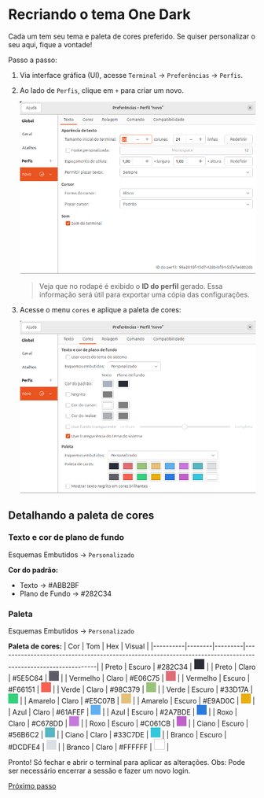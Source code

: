 # Recriando o tema One Dark

Cada um tem seu tema e paleta de cores preferido. Se quiser personalizar o seu aqui, fique a vontade!

Passo a passo:

1. Via interface gráfica (UI), acesse `Terminal` → `Preferências` → `Perfis`.

2. Ao lado de `Perfis`, clique em `+` para criar um novo.

   ![Terminal com novo perfil](img/terminal-profile-new.png)

   > Veja que no rodapé é exibido o **ID do perfil** gerado. Essa informação será útil para exportar uma cópia das configurações.

3. Acesse o menu `cores` e aplique a paleta de cores:

   ![Terminal com o tema inspirado no One Dark](img/terminal-profile-one-dark-colors.png)

## Detalhando a paleta de cores

### Texto e cor de plano de fundo

Esquemas Embutidos → `Personalizado`

**Cor do padrão:**

- Texto → #ABB2BF
- Plano de Fundo → #282C34

### Paleta

Esquemas Embutidos → `Personalizado`

**Paleta de cores:**
| Cor      | Tom    | Hex     | Visual                                                                                                      |
|----------|--------|---------|-------------------------------------------------------------------------------------------------------------|
| Preto    | Escuro | #282C34 | <span style="display:inline-block;width:20px;height:20px;background:#282C34;border:1px solid #CCC;"></span> |
| Preto    | Claro  | #5E5C64 | <span style="display:inline-block;width:20px;height:20px;background:#5E5C64;"></span>                       |
| Vermelho | Claro  | #E06C75 | <span style="display:inline-block;width:20px;height:20px;background:#E06C75;"></span>                       |
| Vermelho | Escuro | #F66151 | <span style="display:inline-block;width:20px;height:20px;background:#F66151;"></span>                       |
| Verde    | Claro  | #98C379 | <span style="display:inline-block;width:20px;height:20px;background:#98C379;"></span>                       |
| Verde    | Escuro | #33D17A | <span style="display:inline-block;width:20px;height:20px;background:#33D17A;"></span>                       |
| Amarelo  | Claro  | #E5C07B | <span style="display:inline-block;width:20px;height:20px;background:#E5C07B;"></span>                       |
| Amarelo  | Escuro | #E9AD0C | <span style="display:inline-block;width:20px;height:20px;background:#E9AD0C;"></span>                       |
| Azul     | Claro  | #61AFEF | <span style="display:inline-block;width:20px;height:20px;background:#61AFEF;"></span>                       |
| Azul     | Escuro | #2A7BDE | <span style="display:inline-block;width:20px;height:20px;background:#2A7BDE;"></span>                       |
| Roxo     | Claro  | #C678DD | <span style="display:inline-block;width:20px;height:20px;background:#C678DD;"></span>                       |
| Roxo     | Escuro | #C061CB | <span style="display:inline-block;width:20px;height:20px;background:#C061CB;"></span>                       |
| Ciano    | Escuro | #56B6C2 | <span style="display:inline-block;width:20px;height:20px;background:#56B6C2;"></span>                       |
| Ciano    | Claro  | #33C7DE | <span style="display:inline-block;width:20px;height:20px;background:#33C7DE;"></span>                       |
| Branco   | Escuro | #DCDFE4 | <span style="display:inline-block;width:20px;height:20px;background:#DCDFE4;"></span>                       |
| Branco   | Claro  | #FFFFFF | <span style="display:inline-block;width:20px;height:20px;background:#FFFFFF;border:1px solid #CCC;"></span> |

Pronto! Só fechar e abrir o terminal para aplicar as alterações. Obs: Pode ser necessário encerrar a sessão e fazer um novo login.

[Próximo passo](exportando-e-importando-um-perfil.md)